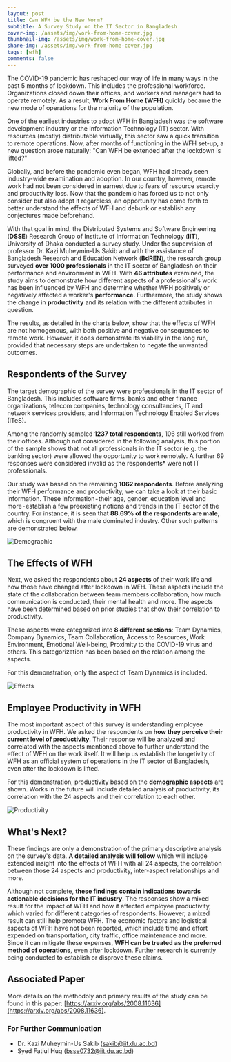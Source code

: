 ```yaml
---
layout: post
title: Can WFH be the New Norm? 
subtitle: A Survey Study on the IT Sector in Bangladesh
cover-img: /assets/img/work-from-home-cover.jpg
thumbnail-img: /assets/img/work-from-home-cover.jpg
share-img: /assets/img/work-from-home-cover.jpg
tags: [wfh]
comments: false
---
```


The COVID-19 pandemic has reshaped our way of life in many ways in the past 5 months of lockdown. This includes the professional workforce. Organizations closed down their offices, and workers and managers had to operate remotely. As a result, **Work From Home (WFH)** quickly became the new mode of operations for the majority of the population.

One of the earliest industries to adopt WFH in Bangladesh was the software development industry or the Information Technology (IT) sector. With resources (mostly) distributable virtually, this sector saw a quick transition to remote operations. Now, after months of functioning in the WFH set-up, a new question arose naturally: "Can WFH be extended after the lockdown is lifted?"

Globally, and before the pandemic even began, WFH had already seen industry-wide examination and adoption. In our country, however, remote work had not been considered in earnest due to fears of resource scarcity and productivity loss. Now that the pandemic has forced us to not only consider but also adopt it regardless, an opportunity has come forth to better understand the effects of WFH and debunk or establish any conjectures made beforehand.

With that goal in mind, the Distributed Systems and Software Engineering (**DSSE**) Research Group of Institute of Information Technology (**IIT**), University of Dhaka conducted a survey study. Under the supervision of professor Dr. Kazi Muheymin-Us Sakib and with the assistance of Bangladesh Research and Education Network (**BdREN**), the research group surveyed **over 1000 professionals** in the IT sector of Bangladesh on their performance and environment in WFH. With **46 attributes** examined, the study aims to demonstrate how different aspects of a professional's work has been influenced by WFH and determine whether WFH positively or negatively affected a worker's **performance**. Furthermore, the study shows the change in **productivity** and its relation with the different attributes in question.

The results, as detailed in the charts below, show that the effects of WFH are not homogenous, with both positive and negative consequences to remote work. However, it does demonstrate its viability in the long run, provided that necessary steps are undertaken to negate the unwanted outcomes.

## Respondents of the Survey

The target demographic of the survey were professionals in the IT sector of Bangladesh. This includes software firms, banks and other finance organizations, telecom companies, technology consultancies, IT and network services providers, and Information Technology Enabled Services (ITeS).

Among the randomly sampled **1237 total respondents**, 106 still worked from their offices. Although not considered in the following analysis, this portion of the sample shows that not all professionals in the IT sector (e.g. the banking sector) were allowed the opportunity to work remotely. A further 69 responses were considered invalid as the respondents* were not IT professionals.

Our study was based on the remaining **1062 respondents**. Before analyzing their WFH performance and productivity, we can take a look at their basic information. These information - their age, gender, education level and more - establish a few preexisting notions and trends in the IT sector of the country. For instance, it is seen that **88.69% of the respondents are male**, which is congruent with the male dominated industry. Other such patterns are demonstrated below.

![Demographic](/assets/img/demographic.png)

## The Effects of WFH

Next, we asked the respondents about **24 aspects** of their work life and how those have changed after lockdown in WFH. These aspects include the state of the collaboration between team members collaboration, how much communication is conducted, their mental health and more. The aspects have been determined based on prior studies that show their correlation to productivity.

These aspects were categorized into **8 different sections**: Team Dynamics, Company Dynamics, Team Collaboration, Access to Resources, Work Environment, Emotional Well-being, Proximity to the COVID-19 virus and others. This categorization has been based on the relation among the aspects.

For this demonstration, only the aspect of Team Dynamics is included.

![Effects](/assets/img/effects.png)

## Employee Productivity in WFH

The most important aspect of this survey is understanding employee productivity in WFH. We asked the respondents on **how they perceive their current level of productivity**. Their response will be analyzed and correlated with the aspects mentioned above to further understand the effect of WFH on the work itself. It will help us establish the longetivity of WFH as an official system of operations in the IT sector of Bangladesh, even after the lockdown is lifted.

For this demonstration, productivity based on the **demographic aspects** are shown. Works in the future will include detailed analysis of productivity, its correlation with the 24 aspects and their correlation to each other.

![Productivity](/assets/img/prod.png)

## What's Next?

These findings are only a demonstration of the primary descriptive analysis on the survey's data. **A detailed analysis will follow** which will include extended insight into the effects of WFH with all 24 aspects, the correlation between those 24 aspects and productivity, inter-aspect relationships and more.

Although not complete, **these findings contain indications towards actionable decisions for the IT industry**. The responses show a mixed result for the impact of WFH and how it affected employee productivity, which varied for different categories of respondents. However, a mixed result can still help promote WFH. The economic factors and logistical aspects of WFH have not been reported, which include time and effort expended on transportation, city traffic, office maintenance and more. Since it can mitigate these expenses, **WFH can be treated as the preferred method of operations**, even after lockdown. Further research is currently being conducted to establish or disprove these claims.

## Associated Paper

More details on the methodoly and primary results of the study can be found in this paper: [https://arxiv.org/abs/2008.11636](https://arxiv.org/abs/2008.11636).

### For Further Communication

- Dr. Kazi Muheymin-Us Sakib (<sakib@iit.du.ac.bd>)
- Syed Fatiul Huq (<bsse0732@iit.du.ac.bd>)
